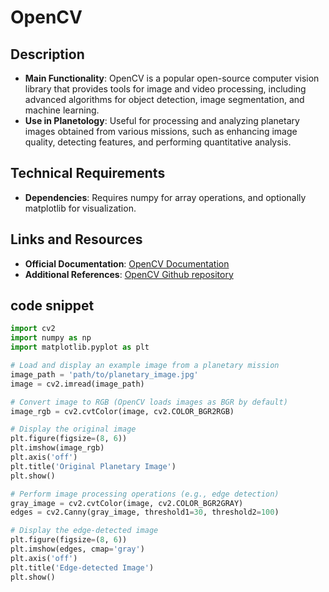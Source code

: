 # OpenCV

## Description
- **Main Functionality**: OpenCV is a popular open-source computer vision library that provides tools for image and video processing, including advanced algorithms for object detection, image segmentation, and machine learning.
- **Use in Planetology**: Useful for processing and analyzing planetary images obtained from various missions, such as enhancing image quality, detecting features, and performing quantitative analysis.

## Technical Requirements
- **Dependencies**: Requires numpy for array operations, and optionally matplotlib for visualization.

## Links and Resources
- **Official Documentation**: [OpenCV Documentation](https://opencv.org/)
- **Additional References**: [OpenCV Github repository](https://github.com/opencv/opencv)

## code snippet

```python
import cv2
import numpy as np
import matplotlib.pyplot as plt

# Load and display an example image from a planetary mission
image_path = 'path/to/planetary_image.jpg'
image = cv2.imread(image_path)

# Convert image to RGB (OpenCV loads images as BGR by default)
image_rgb = cv2.cvtColor(image, cv2.COLOR_BGR2RGB)

# Display the original image
plt.figure(figsize=(8, 6))
plt.imshow(image_rgb)
plt.axis('off')
plt.title('Original Planetary Image')
plt.show()

# Perform image processing operations (e.g., edge detection)
gray_image = cv2.cvtColor(image, cv2.COLOR_BGR2GRAY)
edges = cv2.Canny(gray_image, threshold1=30, threshold2=100)

# Display the edge-detected image
plt.figure(figsize=(8, 6))
plt.imshow(edges, cmap='gray')
plt.axis('off')
plt.title('Edge-detected Image')
plt.show()
